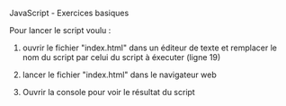 JavaScript - Exercices basiques


Pour lancer le script voulu :

1. ouvrir le fichier "index.html" dans un éditeur de texte et remplacer le nom du script par celui du script à éxecuter (ligne 19)

2. lancer le fichier "index.html" dans le navigateur web

3. Ouvrir la console pour voir le résultat du script